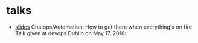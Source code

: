 # talks

* [slides](https://github.com/frangm/talks/devops_dublin_chatops/devopsdublin_chatops_talk.pdf) Chatops/Automation: How to get there when everything's on fire
    Talk given at devops Dublin on May 17, 2016: 
